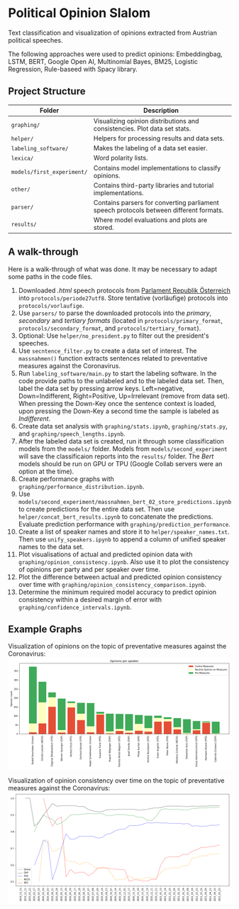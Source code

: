 # Political Opinion Slalom

Text classification and visualization of opinions extracted from Austrian political speeches.

The following approaches were used to predict opinions: Embeddingbag, LSTM, BERT, Google Open AI, Multinomial Bayes, BM25, Logistic Regression, Rule-baseed with Spacy library.

## Project Structure
| Folder                     | Description                                                                            |
|----------------------------|----------------------------------------------------------------------------------------|
| `graphing/`                | Visualizing opinion distributions and consistencies. Plot data set stats.              |
| `helper/`                  | Helpers for processing results and data sets.                                          |
| `labeling_software/`       | Makes the labeling of a data set easier.                                               |
| `lexica/`                  | Word polarity lists.                                                                   |
| `models/first_experiment/` | Contains model implementations to classify opinions.                                   |
| `other/`                   | Contains third-party libraries and tutorial implementations.                           |
| `parser/`                  | Contains parsers for converting parliament speech protocols between different formats. |
| `results/`                 | Where model evaluations and plots are stored.                                          |

## A walk-through

Here is a walk-through of what was done. It may be necessary to adapt some paths in the code files.

1. Downloaded _.html_ speech protocols from [Parlament Republik Österreich](https://www.parlament.gv.at/PAKT/STPROT/) into `protocols/periode27utf8`. Store tentative (vorläufige) protocols into `protocols/vorlaufige`.
2. Use `parsers/` to parse the downloaded protocols into the _primary_, _secondary_ and _tertiary formats_ (located in `protocols/primary_format`, `protocols/secondary_format`, and `protocols/tertiary_format`).
3. Optional: Use `helper/no_president.py` to filter out the president's speeches.
4. Use `secntence_filter.py` to create a data set of interest. The `massnahmen()` function extracts sentences related to preventative measures against the Coronavirus.
5. Run `labeling_software/main.py` to start the labeling software. In the code provide paths to the unlabeled and to the labeled data set. Then, label the data set by pressing arrow keys. Left=negative, Down=Indifferent, Right=Positive, Up=Irrelevant (remove from data set). When pressing the Down-Key once the sentence context is loaded, upon pressing the Down-Key a second time the sample is labeled as _Indifferent_. 
6. Create data set analysis with `graphing/stats.ipynb`, `graphing/stats.py`, and `graphing/speech_lengths.ipynb`.
7. After the labeled data set is created, run it through some classification models from the `models/` folder. Models from `models/second_experiment` will save the classificaion reports into the `results/` folder. The _Bert_ models should be run on GPU or TPU (Google Collab servers were an option at the time).
8. Create performance graphs with `graphing/performance_distribution.ipynb`.
9. Use `models/second_experiment/massnahmen_bert_02_store_predictions.ipynb` to create predictions for the entire data set. Then use `helper/concat_bert_results.ipynb` to concatenate the predictions. Evaluate prediction performance with `graphing/prediction_performance`.
10. Create a list of speaker names and store it to `helper/speaker_names.txt`. Then use `unify_speakers.ipynb` to append a column of unified speaker names to the data set.
11. Plot visualisations of actual and predicted opinion data with `graphing/opinion_consistency.ipynb`. Also use it to plot the consistency of opinions per party and per speaker over time.
12. Plot the difference between actual and predicted opinion consistency over time with `graphing/opinion_consistency_comparison.ipynb`.
13. Determine the minimum required model accuracy to predict opinion consistency within a desired margin of error with `graphing/confidence_intervals.ipynb`.

## Example Graphs

Visualization of opinions on the topic of preventative measures against the Coronavirus: ![Plot of opinion distribution per speaker](results/opinion_measures_actual_per_speaker.png "Opinion distribution per speaker")

Visualization of opinion consistency over time on the topic of preventative measures against the Coronavirus: ![Plot of opinion consistency per party over time](results/opinion_measures_actual_consistency_over_time_per_party_big.png "Opinion consistency per party over time")
